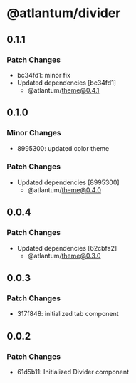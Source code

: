 # @atlantum/divider

## 0.1.1

### Patch Changes

-   bc34fd1: minor fix
-   Updated dependencies [bc34fd1]
    -   @atlantum/theme@0.4.1

## 0.1.0

### Minor Changes

-   8995300: updated color theme

### Patch Changes

-   Updated dependencies [8995300]
    -   @atlantum/theme@0.4.0

## 0.0.4

### Patch Changes

-   Updated dependencies [62cbfa2]
    -   @atlantum/theme@0.3.0

## 0.0.3

### Patch Changes

-   317f848: initialized tab component

## 0.0.2

### Patch Changes

-   61d5b11: Initialized Divider component

